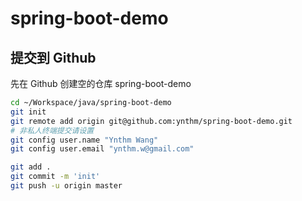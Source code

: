 # spring-boot-demo

## 提交到 Github
先在 Github 创建空的仓库 spring-boot-demo

```sh
cd ~/Workspace/java/spring-boot-demo
git init
git remote add origin git@github.com:ynthm/spring-boot-demo.git
# 非私人终端提交请设置
git config user.name "Ynthm Wang"
git config user.email "ynthm.w@gmail.com"

git add .
git commit -m 'init'
git push -u origin master
```
